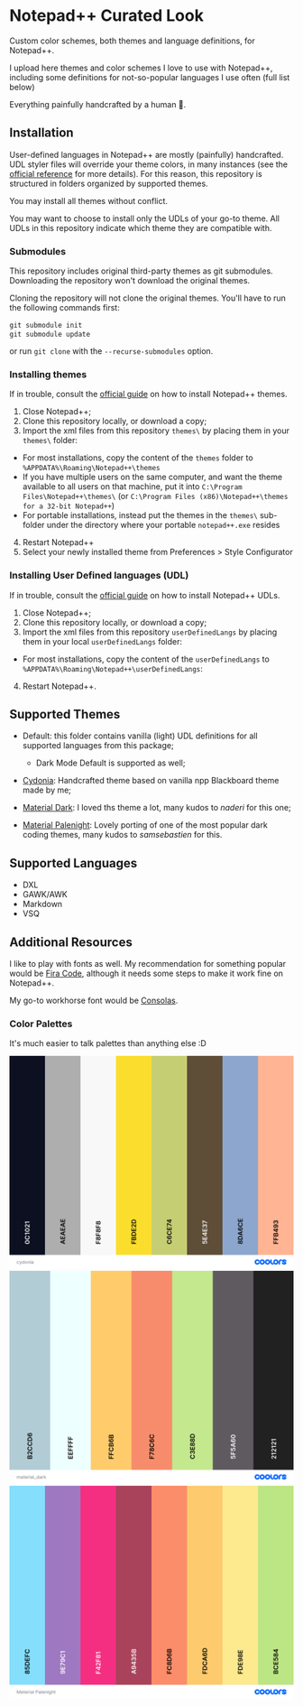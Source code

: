 # Notepad++ Curated Look

Custom color schemes, both themes and language definitions, for Notepad++.

I upload here themes and color schemes I love to use with Notepad++, including some definitions for not-so-popular languages I use often (full list below)

Everything painfully handcrafted by a human :gift_heart:.

## Installation

User-defined languages in Notepad++ are mostly (painfully) handcrafted. UDL styler files will override your theme colors, in many instances (see the [official reference](https://npp-user-manual.org/docs/user-defined-language-system/#udl-and-themes) for more details).
For this reason, this repository is structured in folders organized by supported themes.

You may install all themes without conflict.

You may want to choose to install only the UDLs of your go-to theme. All UDLs in this repository indicate which theme they are compatible with.

### Submodules

This repository includes original third-party themes as git submodules. Downloading the repository won't download the original themes.

Cloning the repository will not clone the original themes. You'll have to run the following commands first:
```
git submodule init
git submodule update
```

or run `git clone` with the `--recurse-submodules` option.

### Installing themes

If in trouble, consult the [official guide](https://github.com/notepad-plus-plus/nppThemes) on how to install Notepad++ themes.

1. Close Notepad++;
2. Clone this repository locally, or download a copy;
3. Import the xml files from this repository `themes\` by placing them in your `themes\` folder:
 - For most installations, copy the content of the `themes` folder to `%APPDATA%\Roaming\Notepad++\themes`
 - If you have multiple users on the same computer, and want the theme available to all users on that machine, put it into `C:\Program Files\Notepad++\themes\` (or `C:\Program Files (x86)\Notepad++\themes for a 32-bit Notepad++`)
 - For portable installations, instead put the themes in the `themes\` sub-folder under the directory where your portable `notepad++.exe` resides
4. Restart Notepad++
5. Select your newly installed theme from Preferences > Style Configurator

### Installing User Defined languages (UDL)

If in trouble, consult the [official guide](https://github.com/notepad-plus-plus/userDefinedLanguages?tab=readme-ov-file#using-a-udl-from-this-collection) on how to install Notepad++ UDLs.

1. Close Notepad++;
2. Clone this repository locally, or download a copy;
3. Import the xml files from this repository `userDefinedLangs` by placing them in your local `userDefinedLangs` folder:
 - For most installations, copy the content of the `userDefinedLangs` to `%APPDATA%\Roaming\Notepad++\userDefinedLangs`:
4. Restart Notepad++.


## Supported Themes

- Default: this folder contains vanilla (light) UDL definitions for all supported languages from this package;
    - Dark Mode Default is supported as well;

- [Cydonia](https://github.com/daemonPainter/npp_custom_colors/tree/master/Cydonia): Handcrafted theme based on vanilla npp Blackboard theme made by me;

- [Material Dark](https://github.com/naderi/material-theme-for-npp): I loved ths theme a lot, many kudos to *naderi* for this one;

- [Material Palenight](https://github.com/samsebastien/material-palenight-npp): Lovely porting of one of the most popular dark coding themes, many kudos to *samsebastien* for this.

## Supported Languages

- DXL
- GAWK/AWK
- Markdown
- VSQ

## Additional Resources

I like to play with fonts as well. My recommendation for something popular would be [Fira Code](https://github.com/tonsky/FiraCode), although it needs some steps to make it work fine on Notepad++.

My go-to workhorse font would be [Consolas](https://en.wikipedia.org/wiki/Consolas).

### Color Palettes

It's much easier to talk palettes than anything else :D

![Color Palette for Cydonia.](./.img/cydonia.png)
![Color Palette for Material Dark.](./.img/material_dark.png)
![Color Palette for Material Palenight.](./.img/material_palenight.png)
